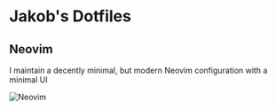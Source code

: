 # Jakob's Dotfiles

## Neovim

I maintain a decently minimal, but modern Neovim configuration with a minimal UI

![Neovim](https://www.jakobhansen.dev/images/blogposts/modernvim/myneovim.png)
